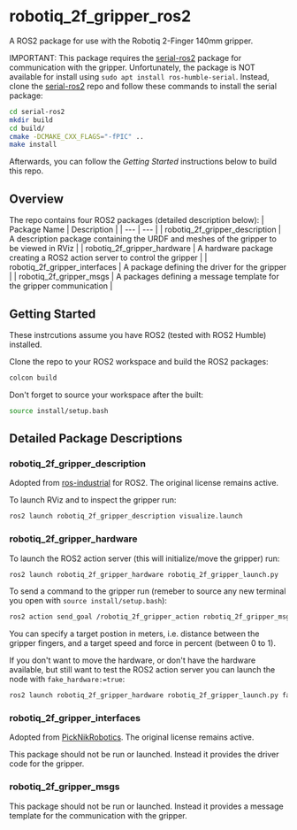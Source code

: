# robotiq_2f_gripper_ros2

A ROS2 package for use with the Robotiq 2-Finger 140mm gripper.

IMPORTANT:
This package requires the [serial-ros2](https://github.com/RoverRobotics-forks/serial-ros2) package for communication with the gripper. Unfortunately, the package is NOT available for install using `sudo apt install ros-humble-serial`. Instead, clone the [serial-ros2](https://github.com/RoverRobotics-forks/serial-ros2) repo and follow these commands to install the serial package:

```bash
cd serial-ros2
mkdir build
cd build/
cmake -DCMAKE_CXX_FLAGS="-fPIC" ..
make install
```

Afterwards, you can follow the _Getting Started_ instructions below to build this repo.

## Overview

The repo contains four ROS2 packages (detailed description below):
| Package Name | Description |
| --- | --- |
| robotiq_2f_gripper_description | A description package containing the URDF and meshes of the gripper to be viewed in RViz  |
| robotiq_2f_gripper_hardware | A hardware package creating a ROS2 action server to control the gripper |
| robotiq_2f_gripper_interfaces | A package defining the driver for the gripper |
| robotiq_2f_gripper_msgs | A packages defining a message template for the gripper communication  |

## Getting Started

These instrcutions assume you have ROS2 (tested with ROS2 Humble) installed.

Clone the repo to your ROS2 workspace and build the ROS2 packages:

```bash
colcon build
```

Don't forget to source your workspace after the built:

```bash
source install/setup.bash
```

## Detailed Package Descriptions

### robotiq_2f_gripper_description

Adopted from [ros-industrial](https://github.com/ros-industrial/robotiq) for ROS2. The original license remains active.

To launch RViz and to inspect the gripper run:

```bash
ros2 launch robotiq_2f_gripper_description visualize.launch
```

### robotiq_2f_gripper_hardware
 
To launch the ROS2 action server (this will initialize/move the gripper) run:

```bash
ros2 launch robotiq_2f_gripper_hardware robotiq_2f_gripper_launch.py
```

To send a command to the gripper run (remeber to source any new terminal you open with `source install/setup.bash`):

```bash
ros2 action send_goal /robotiq_2f_gripper_action robotiq_2f_gripper_msgs/action/MoveTwoFingerGripper "{target_position: 0.05, target_speed: 0.1, target_force: 0.1}"
```

You can specify a target postion in meters, i.e. distance between the gripper fingers, and a target speed and force in percent (between 0 to 1).

If you don't want to move the hardware, or don't have the hardware available, but still want to test the ROS2 action server you can launch the node with `fake_hardware:=true`:

```bash
ros2 launch robotiq_2f_gripper_hardware robotiq_2f_gripper_launch.py fake_hardware:=true
```

### robotiq_2f_gripper_interfaces

Adopted from [PickNikRobotics](https://github.com/PickNikRobotics/ros2_robotiq_gripper). The original license remains active.

This package should not be run or launched. Instead it provides the driver code for the gripper.

### robotiq_2f_gripper_msgs

This package should not be run or launched. Instead it provides a message template for the communication with the gripper.

